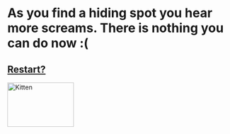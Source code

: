 # As you find a hiding spot you hear more screams. There is nothing you can do now :( 

## [Restart?](../../../README.md)

<img src="/media/2018/08/kitten.jpg" alt="Kitten"
	title="A cute kitten" width="150" height="100" />
